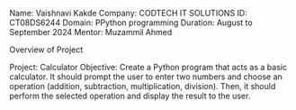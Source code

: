 Name: Vaishnavi Kakde
Company: CODTECH IT SOLUTIONS
ID: CT08DS6244
Domain: PPython programming
Duration: August to September 2024
Mentor: Muzammil Ahmed

Overview of Project

Project: Calculator 
Objective: Create a Python program that acts as a basic calculator. It should prompt the user to
enter two numbers and choose an operation (addition, subtraction, multiplication,
division). Then, it should perform the selected operation and display the result to the
user.
